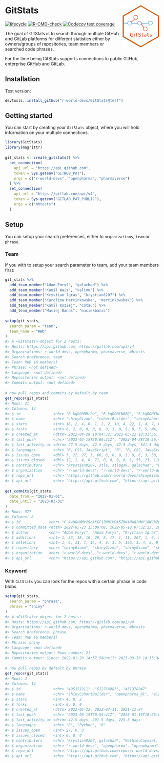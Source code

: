 
<!-- README.md is generated from README.Rmd. Please edit that file -->

# GitStats <img src="man/figures/GitStats_logo.png" align="right" height="138" style="float:right; height:138px;"/>

<!-- badges: start -->

[![lifecycle](https://img.shields.io/badge/lifecycle-experimental-orange.svg)](https://lifecycle.r-lib.org/articles/stages.html#experimental)
[![R-CMD-check](https://github.com/r-world-devs/GitStats/workflows/R-CMD-check/badge.svg)](https://github.com/r-world-devs/GitStats/actions)
[![Codecov test
coverage](https://codecov.io/gh/r-world-devs/GitStats/branch/devel/graph/badge.svg)](https://app.codecov.io/gh/r-world-devs/GitStats?branch=devel)
<!-- badges: end -->

The goal of GitStats is to search through multiple GitHub and GitLab
platforms for different statistics either by owners/groups of
repositories, team members or searched code phrases.

For the time being GitStats supports connections to public GitHub,
enterprise GitHub and GitLab.

## Installation

Test version:

``` r
devtools::install_github("r-world-devs/GitStats@test")
```

## Getting started

You can start by creating your `GitStats` object, where you will hold
information on your multiple connections.

``` r
library(GitStats)
library(magrittr)

git_stats <- create_gitstats() %>%
  set_connection(
    api_url = "https://api.github.com",
    token = Sys.getenv("GITHUB_PAT"),
    orgs = c("r-world-devs", "openpharma", "pharmaverse")
  ) %>%
  set_connection(
    api_url = "https://gitlab.com/api/v4",
    token = Sys.getenv("GITLAB_PAT_PUBLIC"),
    orgs = c("mbtests")
  )
```

## Setup

You can setup your search preferences, either to `organizations`, `team`
or `phrase`.

### Team

If you with to setup your search parameter to team, add your team
members first:

``` r
git_stats %>%
  add_team_member("Adam Foryś", "galachad") %>%
  add_team_member("Kamil Wais", "kalimu") %>%
  add_team_member("Krystian Igras", "krystian8207") %>%
  add_team_member("Karolina Marcinkowska", "marcinkowskak") %>%
  add_team_member("Kamil Koziej", "Cotau") %>%
  add_team_member("Maciej Banaś", "maciekbanas")

setup(git_stats,
  search_param = "team",
  team_name = "RWD"
)
#> A <GitStats> object for 2 hosts:
#> Hosts: https://api.github.com, https://gitlab.com/api/v4
#> Organisations: r-world-devs, openpharma, pharmaverse, mbtests
#> Search preference: team
#> Team: RWD (6 members)
#> Phrase: <not defined>
#> Language: <not defined>
#> Repositories output: <not defined>
#> Commits output: <not defined>

# now pull repos and commits by default by team
get_repos(git_stats)
#> Rows: 21
#> Columns: 14
#> $ id               <chr> "R_kgDOHNMr2w", "R_kgDOHYNOFQ", "R_kgDOHYNrJw", "R_kg…
#> $ name             <chr> "shinyGizmo", "cohortBuilder", "shinyCohortBuilder", …
#> $ stars            <int> 16, 2, 4, 0, 1, 2, 2, 10, 4, 22, 1, 4, 7, 0, 0, 0, 0,…
#> $ forks            <int> 0, 2, 0, 0, 0, 0, 0, 1, 0, 5, 0, 3, 5, NA, NA, NA, NA…
#> $ created_at       <dttm> 2022-04-20 10:04:32, 2022-05-22 18:31:55, 2022-05-22…
#> $ last_push        <chr> "2023-03-15T20:06:31Z", "2023-04-28T10:56:46Z", "2023…
#> $ last_activity_at <drtn> 27.5 days, 42.5 days, 42.5 days, 341.5 days, 10.5 da…
#> $ languages        <chr> "R, CSS, JavaScript", "R", "R, CSS, JavaScript, SCSS"…
#> $ issues_open      <dbl> 5, 22, 27, 3, 66, 0, 0, 0, 1, 0, 6, 3, 38, 0, 0, 0, 0…
#> $ issues_closed    <dbl> 12, 1, 4, 0, 71, 0, 0, 0, 0, 1, 55, 23, 118, 0, 0, 0,…
#> $ contributors     <chr> "krystian8207, stla, stlagsk, galachad", "krystian820…
#> $ organization     <chr> "r-world-devs", "r-world-devs", "r-world-devs", "r-wo…
#> $ repo_url         <chr> "https://github.com/r-world-devs/shinyGizmo", "https:…
#> $ api_url          <chr> "https://api.github.com", "https://api.github.com", "…

get_commits(git_stats,
  date_from = "2022-01-01",
  date_until = "2023-03-31"
)
#> Rows: 577
#> Columns: 8
#> $ id             <chr> "C_kwDOHNMr29oAKGFjZWNlMDA5ZDNiMWQ2MWY1OWJhZGVlNmNmMzg2…
#> $ committed_date <dttm> 2022-05-23 15:00:08, 2022-05-18 07:32:23, 2023-03-01 1…
#> $ author         <chr> "Adam Forys", "Adam Forys", "Krystian Igras", "Krystian…
#> $ additions      <int> 1, 33, 18, 10, 29, 8, 17, 1, 11, 267, 1, 6, 3, 20, 164,…
#> $ deletions      <int> 1, 6, 11, 7, 14, 4, 8, 1, 5, 146, 1, 4, 3, 9, 107, 21, …
#> $ repository     <chr> "shinyGizmo", "shinyGizmo", "shinyGizmo", "shinyGizmo",…
#> $ organization   <chr> "r-world-devs", "r-world-devs", "r-world-devs", "r-worl…
#> $ api_url        <chr> "https://api.github.com", "https://api.github.com", "ht…
```

### Keyword

With `GitStats` you can look for the repos with a certain phrase in code
blobs.

``` r
setup(git_stats,
  search_param = "phrase",
  phrase = "shiny"
)
#> A <GitStats> object for 2 hosts:
#> Hosts: https://api.github.com, https://gitlab.com/api/v4
#> Organisations: r-world-devs, openpharma, pharmaverse, mbtests
#> Search preference: phrase
#> Team: RWD (6 members)
#> Phrase: shiny
#> Language: <not defined>
#> Repositories output: Rows number: 21
#> Commits output: Since: 2022-01-20 14:57:56Until: 2023-03-30 14:35:34; Rows number: 577

# now pull repos by default by phrase
get_repos(git_stats)
#> Rows: 3
#> Columns: 14
#> $ id               <chr> "495151911", "512764983", "431378047"
#> $ name             <chr> "shinyCohortBuilder", "openpharma_ml", "elaborator"
#> $ stars            <int> 4, 0, 2
#> $ forks            <int> 0, 0, 0
#> $ created_at       <dttm> 2022-05-22, 2022-07-11, 2021-11-24
#> $ last_push        <chr> "2023-03-15T20:54:41Z", "2023-01-16T10:26:05Z", "2022…
#> $ last_activity_at <drtn> 42.5 days, 291.5 days, 225.5 days
#> $ languages        <chr> "R", "Python", "R"
#> $ issues_open      <int> 27, 0, 0
#> $ issues_closed    <int> 0, 0, 0
#> $ contributors     <chr> "krystian8207, galachad", "MathieuCayssol, epijim", "…
#> $ organization     <chr> "r-world-devs", "openpharma", "openpharma"
#> $ repo_url         <chr> "https://api.github.com/repos/r-world-devs/shinyCohor…
#> $ api_url          <chr> "https://api.github.com", "https://api.github.com", "…
```
